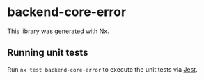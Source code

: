 # backend-core-error

This library was generated with [Nx](https://nx.dev).

## Running unit tests

Run `nx test backend-core-error` to execute the unit tests via [Jest](https://jestjs.io).
